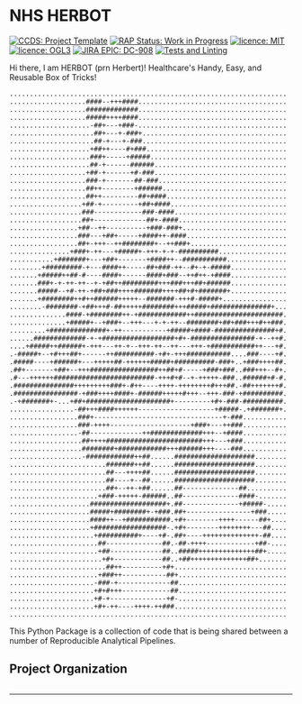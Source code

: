 # NHS HERBOT

[![CCDS: Project Template](https://img.shields.io/badge/CCDS-Project%20template-328F97?logo=cookiecutter)](https://cookiecutter-data-science.drivendata.org/ "cookiecutter-data-science")
[![RAP Status: Work in Progress](https://img.shields.io/badge/RAP_Status-WIP-red)](https://nhsdigital.github.io/rap-community-of-practice/introduction_to_RAP/levels_of_RAP/ "WIP RAP")
[![licence: MIT](https://img.shields.io/badge/Licence-MIT-yellow.svg)](https://opensource.org/licenses/MIT "MIT License")
[![licence: OGL3](https://img.shields.io/badge/Licence-OGL3-darkgrey "licence: Open Government Licence 3")](https://www.nationalarchives.gov.uk/doc/open-government-licence/version/3/)
[![JIRA EPIC: DC-908](https://img.shields.io/badge/JIRA-DC--908-purple?link=https%3A%2F%2Fnhsd-jira.digital.nhs.uk%2Fbrowse%2FDC-908)](https://nhsd-jira.digital.nhs.uk/browse/DC-908 "DC-908")
[![Tests and Linting](https://github.com/nhsengland/nhs_herbot/actions/workflows/python-package.yml/badge.svg?branch=main)](https://github.com/nhsengland/nhs_herbot/actions/workflows/python-package.yml)

Hi there, I am HERBOT (prn Herbert)! Healthcare's Handy, Easy, and Reusable Box of Tricks!

``` ascii
.....................................................................
...................####--+++####.....................................
...................#############.....................................
...................#####++++####.....................................
....................-##+---+###-.....................................
.....................##+---+-###+....................................
.....................##-+---+-###....................................
....................+##++----#+###...................................
....................###+-----+#####..................................
....................##-+------######.................................
...................+##-+------+#-###.................................
...................###-+-------##-###................................
...................##++--------+######...............................
...................##++---------##+####..............................
..................+##-+---------+##+####.............................
..................###------------###-####............................
..................##+-------------##+-####...........................
.................+##--++----------+###-###+..........................
.................###---+##+-----+####++-####.........................
.................##+-+++--++########+--++###+........................
...............+###+-++---+#####+-+++-+-+-##########.................
...........+#######+---+##+-------+####++--###########...............
........+#########-+---####++-----##+###-++--#+-+-#####..............
.......+#####++##-#----####+------####+###--++#++-+####..............
.......###+-+-++-++--+-+##++#########+++###+++##+######..............
.......#####--+#-++-+##+###++++#######++++##+#+#######+..............
.......+########++#++######+++++--#######-+++#-#####+................
........-########-+##+++#-##+++++########+++#####+###############+...
..............####-+########++-+############++######################.
..............+#####+--+###+--+++---+-+-++--########+##+###+++#++###.
.........+##############+-++-----------+#####+####-###############+#.
......#############-+-+##################+#+-################-+--++#.
....+#####++######+-+++---++-+--+++-++--++---+++-+###########++---+#.
.-#####+--+#+++##+------++##########-+#+-+++###########....###----+#.
.#####----+######+---+++++##-++++++#####+##########-###+..+###++++##.
.##+-------+##+--+++#################++##+#-----+###+###..###+++--#+.
.#---++++++#########################-+++#+#--+-+++++-###..######+#-#.
.###############+++++++++###+-#++----++++-++++++++#+++##.-##+++++++#.
.################-+###++++####+-######+++++#+++--+++-###-+##########.
.-+#######+-...+##+#####################+---------+#+-###-##########.
................-##+++####++++++-------------------+#####-.+#######+.
.................###+--------------------------------+-###...........
.................###-++++--------------------+###+---++###...........
.................-##-------------++#############+++--+####...........
..................##++++########################+++---+###...........
..................########+############+++######+++----###...........
..................-############++##......####################........
........................#######++##......####################........
........................##---++++##......####################........
........................##----+--##......####################........
........................##+--++-+##......##--------------##..........
......................+###-+++++-######..##--------------####-.......
....................###################+.##--------------+#####-.....
....................#####+########+-+###.##+----------------+###.....
....................####++--+###########.+#+--------++++------##+....
....................+##################-.+#+--------++++++++---##....
.....................+##########+----+#-.##+----++++++++++++++-##....
......................##--------------##.-##-++++------------+##-....
......................+##-------------##..#####++++++++++++++##+.....
.......................+#+------------##..+##++++++++++++++##+.......
........................##++----------+#+............................
......................+###++-----------##+...........................
.....................-###-+-------------##...........................
.....................+#+#+++------------##...........................
.....................+#-+--------------+#-...........................
.....................+#+-++----++++-++###............................
.....................................................................
```

This Python Package is a collection of code that is being shared between a number of Reproducible
Analytical Pipelines.

## Project Organization

```

```

--------

